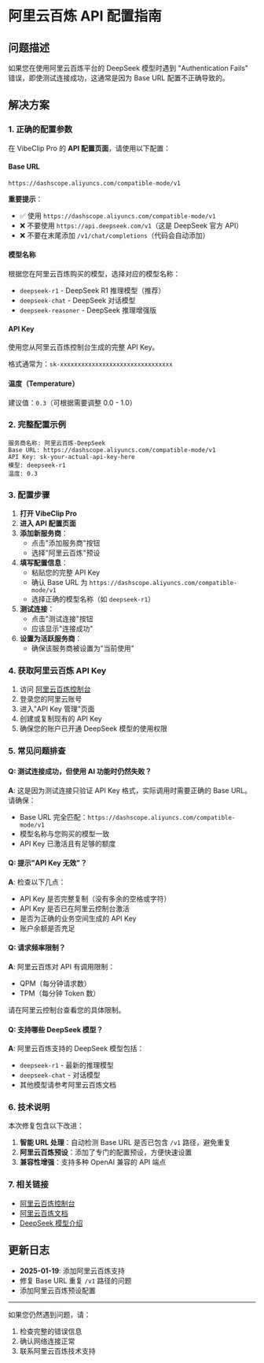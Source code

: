 # 阿里云百炼 API 配置指南

## 问题描述

如果您在使用阿里云百炼平台的 DeepSeek 模型时遇到 "Authentication Fails" 错误，即使测试连接成功，这通常是因为 Base URL 配置不正确导致的。

## 解决方案

### 1. 正确的配置参数

在 VibeClip Pro 的 **API 配置页面**，请使用以下配置：

#### Base URL
```
https://dashscope.aliyuncs.com/compatible-mode/v1
```

**重要提示**：
- ✅ 使用 `https://dashscope.aliyuncs.com/compatible-mode/v1`
- ❌ 不要使用 `https://api.deepseek.com/v1`（这是 DeepSeek 官方 API）
- ❌ 不要在末尾添加 `/v1/chat/completions`（代码会自动添加）

#### 模型名称

根据您在阿里云百炼购买的模型，选择对应的模型名称：

- `deepseek-r1` - DeepSeek R1 推理模型（推荐）
- `deepseek-chat` - DeepSeek 对话模型
- `deepseek-reasoner` - DeepSeek 推理增强版

#### API Key

使用您从阿里云百炼控制台生成的完整 API Key。

格式通常为：`sk-xxxxxxxxxxxxxxxxxxxxxxxxxxxxxxxx`

#### 温度（Temperature）

建议值：`0.3`（可根据需要调整 0.0 - 1.0）

### 2. 完整配置示例

```
服务商名称: 阿里云百炼-DeepSeek
Base URL: https://dashscope.aliyuncs.com/compatible-mode/v1
API Key: sk-your-actual-api-key-here
模型: deepseek-r1
温度: 0.3
```

### 3. 配置步骤

1. **打开 VibeClip Pro**
2. **进入 API 配置页面**
3. **添加新服务商**：
   - 点击"添加服务商"按钮
   - 选择"阿里云百炼"预设
4. **填写配置信息**：
   - 粘贴您的完整 API Key
   - 确认 Base URL 为 `https://dashscope.aliyuncs.com/compatible-mode/v1`
   - 选择正确的模型名称（如 `deepseek-r1`）
5. **测试连接**：
   - 点击"测试连接"按钮
   - 应该显示"连接成功"
6. **设置为活跃服务商**：
   - 确保该服务商被设置为"当前使用"

### 4. 获取阿里云百炼 API Key

1. 访问 [阿里云百炼控制台](https://bailian.console.aliyun.com/)
2. 登录您的阿里云账号
3. 进入"API Key 管理"页面
4. 创建或复制现有的 API Key
5. 确保您的账户已开通 DeepSeek 模型的使用权限

### 5. 常见问题排查

#### Q: 测试连接成功，但使用 AI 功能时仍然失败？

**A**: 这是因为测试连接只验证 API Key 格式，实际调用时需要正确的 Base URL。请确保：
- Base URL 完全匹配：`https://dashscope.aliyuncs.com/compatible-mode/v1`
- 模型名称与您购买的模型一致
- API Key 已激活且有足够的额度

#### Q: 提示"API Key 无效"？

**A**: 检查以下几点：
- API Key 是否完整复制（没有多余的空格或字符）
- API Key 是否已在阿里云控制台激活
- 是否为正确的业务空间生成的 API Key
- 账户余额是否充足

#### Q: 请求频率限制？

**A**: 阿里云百炼对 API 有调用限制：
- QPM（每分钟请求数）
- TPM（每分钟 Token 数）

请在阿里云控制台查看您的具体限制。

#### Q: 支持哪些 DeepSeek 模型？

**A**: 阿里云百炼支持的 DeepSeek 模型包括：
- `deepseek-r1` - 最新的推理模型
- `deepseek-chat` - 对话模型
- 其他模型请参考阿里云百炼文档

### 6. 技术说明

本次修复包含以下改进：

1. **智能 URL 处理**：自动检测 Base URL 是否已包含 `/v1` 路径，避免重复
2. **阿里云百炼预设**：添加了专门的配置预设，方便快速设置
3. **兼容性增强**：支持多种 OpenAI 兼容的 API 端点

### 7. 相关链接

- [阿里云百炼控制台](https://bailian.console.aliyun.com/)
- [阿里云百炼文档](https://help.aliyun.com/zh/model-studio/)
- [DeepSeek 模型介绍](https://www.deepseek.com/)

## 更新日志

- **2025-01-19**: 添加阿里云百炼支持
- 修复 Base URL 重复 `/v1` 路径的问题
- 添加阿里云百炼预设配置

---

如果您仍然遇到问题，请：
1. 检查完整的错误信息
2. 确认网络连接正常
3. 联系阿里云百炼技术支持

